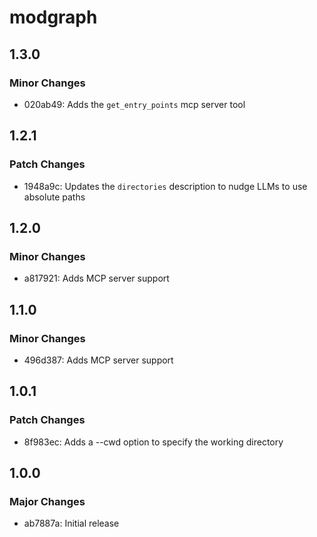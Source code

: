 # modgraph

## 1.3.0

### Minor Changes

- 020ab49: Adds the `get_entry_points` mcp server tool

## 1.2.1

### Patch Changes

- 1948a9c: Updates the `directories` description to nudge LLMs to use absolute paths

## 1.2.0

### Minor Changes

- a817921: Adds MCP server support

## 1.1.0

### Minor Changes

- 496d387: Adds MCP server support

## 1.0.1

### Patch Changes

- 8f983ec: Adds a --cwd option to specify the working directory

## 1.0.0

### Major Changes

- ab7887a: Initial release
